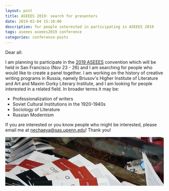 ```yaml
---
layout: post
title: ASEEES 2019: search for presenters
date: 2019-02-04 15:10:00
description: for people interested in participating in ASEEES 2019
tags: aseees aseees2019 conference
categories: conference-posts 
---
```

Dear all:

I am planning to participate in the [2019 ASEEES](https://www.aseees.org/convention/2019-convention-theme#:~:text=The%202019%20ASEEES%20Annual%20Convention,Tuesday%2C%20November%2026%2C%202019.&text=Belief%20may%20be%20a%20universal,preoccupying%20concern%20across%20human%20cultures.) convention which will be held in San Francisco (Nov 23 - 26) and I am searching for people who would like to create a panel together. I am working on the history of creative writing programs in Russia, namely Briusov's Higher Institute of Literature and Art and Maxim Gorky Literary Institute, and I am looking for people interested in a related field. In broader terms it may be:
- Professionalization of writers
- Soviet Cultural Institutions in the 1920-1940s
- Sociology of Literature
- Russian Modernism

If you are interested or you know people who might be interested, please email me at nechaeva@sas.upenn.edu! Thank you!

![ASEEES19_cover](/assets/img/conventionprogram_17.jpeg)
